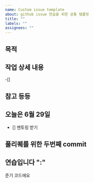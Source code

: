 ```yaml
---
name: Custom issue template
about: github issue 연습을 위한 공통 템플릿
title: ""
labels: ""
assignees: ""
---
```


## 목적

>

## 작업 상세 내용

-[]

## 참고 등등

## 오늘은 6월 29일

- [] 멘토링 받기

## 풀리퀘를 위한 두번째 commit

## 연습입니다 ":"

준기 코드에요
